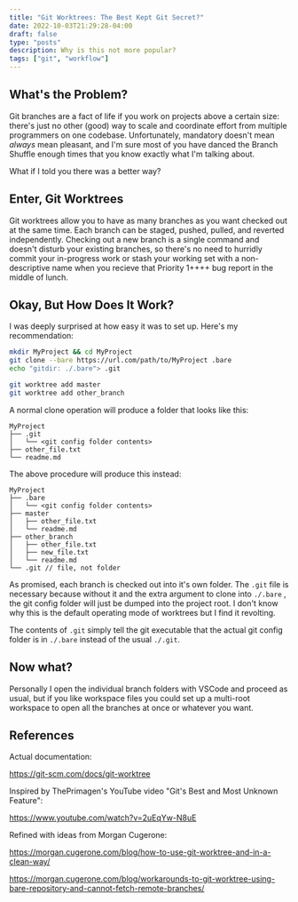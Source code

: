 ```yaml
---
title: "Git Worktrees: The Best Kept Git Secret?"
date: 2022-10-03T21:29:28-04:00
draft: false
type: "posts"
description: Why is this not more popular?
tags: ["git", "workflow"]
---
```


## What's the Problem?

Git branches are a fact of life if you work on projects above a certain size: there's just no other (good) way to scale and coordinate effort from multiple programmers on one codebase. Unfortunately, mandatory doesn't mean *always* mean pleasant, and I'm sure most of you have danced the Branch Shuffle enough times that you know exactly what I'm talking about.

What if I told you there was a better way?

## Enter, Git Worktrees

Git worktrees allow you to have as many branches as you want checked out at the same time. Each branch can be staged, pushed, pulled, and reverted independently. Checking out a new branch is a single command and doesn't disturb your existing branches, so there's no need to hurridly commit your in-progress work or stash your working set with a non-descriptive name when you recieve that Priority 1++++ bug report in the middle of lunch.

## Okay, But How Does It Work?

I was deeply surprised at how easy it was to set up. Here's my recommendation:

```bash
mkdir MyProject && cd MyProject
git clone --bare https://url.com/path/to/MyProject .bare
echo "gitdir: ./.bare"> .git

git worktree add master
git worktree add other_branch
```


A normal clone operation will produce a folder that looks like this:

```
MyProject
├── .git
│   └── <git config folder contents>
├── other_file.txt
└── readme.md
```

The above procedure will produce this instead:

```
MyProject
├── .bare
│   └── <git config folder contents>
├── master
│   ├── other_file.txt
│   └── readme.md
├── other_branch
│   ├── other_file.txt
│   ├── new_file.txt
│   └── readme.md
└── .git // file, not folder
```

As promised, each branch is checked out into it's own folder. The `.git` file is necessary because without it and the extra argument to clone into `./.bare` , the git config folder will just be dumped into the project root. I don't know why this is the default operating mode of worktrees but I find it revolting. 

The contents of `.git` simply tell the git executable that the actual git config folder is in `./.bare` instead of the usual `./.git`.

## Now what?

Personally I open the individual branch folders with VSCode and proceed as usual, but if you like workspace files you could set up a multi-root workspace to open all the branches at once or whatever you want.

## References

Actual documentation:

https://git-scm.com/docs/git-worktree

Inspired by ThePrimagen's YouTube video "Git's Best and Most Unknown Feature":

https://www.youtube.com/watch?v=2uEqYw-N8uE

Refined with ideas from Morgan Cugerone:

https://morgan.cugerone.com/blog/how-to-use-git-worktree-and-in-a-clean-way/

https://morgan.cugerone.com/blog/workarounds-to-git-worktree-using-bare-repository-and-cannot-fetch-remote-branches/
